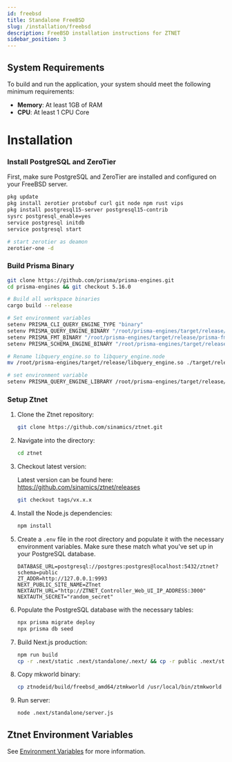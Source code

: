 ```yaml
---
id: freebsd
title: Standalone FreeBSD
slug: /installation/freebsd
description: FreeBSD installation instructions for ZTNET
sidebar_position: 3
---
```


## System Requirements

To build and run the application, your system should meet the following minimum requirements:

- **Memory**: At least 1GB of RAM
- **CPU**: At least 1 CPU Core

# Installation

### Install PostgreSQL and ZeroTier
First, make sure PostgreSQL and ZeroTier are installed and configured on your FreeBSD server.
```bash
pkg update
pkg install zerotier protobuf curl git node npm rust vips
pkg install postgresql15-server postgresql15-contrib
sysrc postgresql_enable=yes
service postgresql initdb
service postgresql start

# start zerotier as deamon
zerotier-one -d
```

### Build Prisma Binary
```bash
git clone https://github.com/prisma/prisma-engines.git
cd prisma-engines && git checkout 5.16.0

# Build all workspace binaries
cargo build --release

# Set environment variables
setenv PRISMA_CLI_QUERY_ENGINE_TYPE "binary"
setenv PRISMA_QUERY_ENGINE_BINARY "/root/prisma-engines/target/release/query-engine"
setenv PRISMA_FMT_BINARY "/root/prisma-engines/target/release/prisma-fmt"
setenv PRISMA_SCHEMA_ENGINE_BINARY "/root/prisma-engines/target/release/schema-engine"

# Rename libquery_engine.so to libquery_engine.node
mv /root/prisma-engines/target/release/libquery_engine.so ./target/release/libquery_engine.node

# set environment variable
setenv PRISMA_QUERY_ENGINE_LIBRARY /root/prisma-engines/target/release/libquery_engine.node
```


### Setup Ztnet

1. Clone the Ztnet repository:

    ```bash
    git clone https://github.com/sinamics/ztnet.git
    ```

2. Navigate into the directory:
    ```bash
    cd ztnet
    ```

3. Checkout latest version:
    
    Latest version can be found here: https://github.com/sinamics/ztnet/releases

    ```bash
    git checkout tags/vx.x.x
    ```

4. Install the Node.js dependencies:
    ```bash
    npm install
    ```

5. Create a `.env` file in the root directory and populate it with the necessary environment variables. Make sure these match what you've set up in your PostgreSQL database.
    ```
    DATABASE_URL=postgresql://postgres:postgres@localhost:5432/ztnet?schema=public
    ZT_ADDR=http://127.0.0.1:9993
    NEXT_PUBLIC_SITE_NAME=ZTnet
    NEXTAUTH_URL="http://ZTNET_Controller_Web_UI_IP_ADDRESS:3000"
    NEXTAUTH_SECRET="random_secret"
    ```

6. Populate the PostgreSQL database with the necessary tables:
    ```bash
    npx prisma migrate deploy
    npx prisma db seed
    ```

7. Build Next.js production:
    ```bash
    npm run build
    cp -r .next/static .next/standalone/.next/ && cp -r public .next/standalone/
    ```

8. Copy mkworld binary:
    ```bash
    cp ztnodeid/build/freebsd_amd64/ztmkworld /usr/local/bin/ztmkworld
    ```
9. Run server:
    ```bash
    node .next/standalone/server.js
    ```

## Ztnet Environment Variables
See [Environment Variables](/installation/options#environment-variables) for more information.
